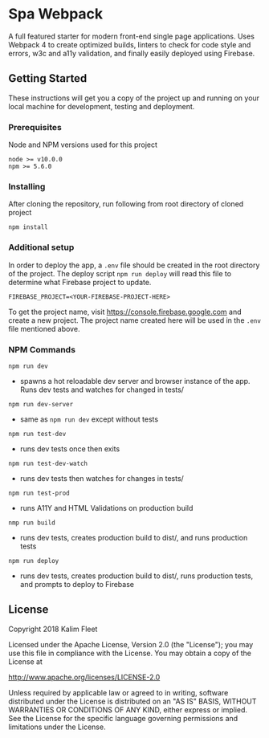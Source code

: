 # Spa Webpack

A full featured starter for modern front-end single page applications. Uses Webpack 4 to create optimized builds, linters to check for code style and errors, w3c and a11y validation, and finally easily deployed using Firebase.

## Getting Started

These instructions will get you a copy of the project up and running on your local machine for development, testing and deployment.

### Prerequisites

Node and NPM versions used for this project

```
node >= v10.0.0
npm >= 5.6.0
```

### Installing

After cloning the repository, run following from root directory of cloned project

```
npm install
```

### Additional setup

In order to deploy the app, a ```.env``` file should be created in the root directory of the project. The deploy script ```npm run deploy``` will read this file to determine what Firebase project to update.

```
FIREBASE_PROJECT=<YOUR-FIREBASE-PROJECT-HERE>
```

To get the project name, visit https://console.firebase.google.com and create a new project. The project name created here will be used in the ```.env``` file mentioned above.

### NPM Commands


```npm run dev```
- spawns a  hot reloadable dev server and browser instance of the app. Runs dev tests and watches for changed in tests/

```npm run dev-server```
- same as ```npm run dev``` except without tests

```npm run test-dev```
- runs dev tests once then exits

```npm run test-dev-watch```
- runs dev tests then watches for changes in tests/

```npm run test-prod```
- runs A11Y and HTML Validations on production build

```nmp run build```
- runs dev tests, creates production build to dist/, and runs production tests

```npm run deploy```
- runs dev tests, creates production build to dist/, runs production tests, and prompts to deploy to Firebase

## License

Copyright 2018 Kalim Fleet

Licensed under the Apache License, Version 2.0 (the "License"); you may use this file  in compliance with the License. You may obtain a copy of the License at

http://www.apache.org/licenses/LICENSE-2.0

Unless required by applicable law or agreed to in writing, software distributed under the License is distributed on an "AS IS" BASIS, WITHOUT WARRANTIES OR CONDITIONS OF ANY KIND, either express or implied. See the License for the specific language governing permissions and limitations under the License.
